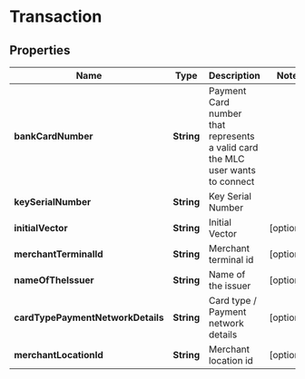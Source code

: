 

# Transaction

## Properties

Name | Type | Description | Notes
------------ | ------------- | ------------- | -------------
**bankCardNumber** | **String** | Payment Card number that represents a valid card the MLC user wants to connect | 
**keySerialNumber** | **String** | Key Serial Number | 
**initialVector** | **String** | Initial Vector |  [optional]
**merchantTerminalId** | **String** | Merchant terminal id |  [optional]
**nameOfTheIssuer** | **String** | Name of the issuer |  [optional]
**cardTypePaymentNetworkDetails** | **String** | Card type / Payment network details |  [optional]
**merchantLocationId** | **String** | Merchant location id |  [optional]



